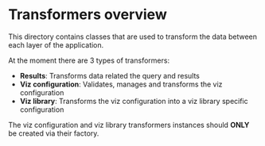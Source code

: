 # Transformers overview

This directory contains classes that are used to transform the data between each layer of the application.

At the moment there are 3 types of transformers:

- **Results**: Transforms data related the query and results
- **Viz configuration**: Validates, manages and transforms the viz configuration
- **Viz library**: Transforms the viz configuration into a viz library specific configuration

The viz configuration and viz library transformers instances should **ONLY** be created via their factory.